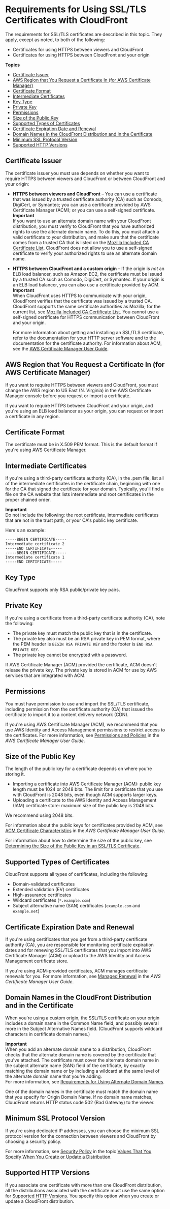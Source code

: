 # Requirements for Using SSL/TLS Certificates with CloudFront<a name="cnames-and-https-requirements"></a>

The requirements for SSL/TLS certificates are described in this topic\. They apply, except as noted, to both of the following:
+ Certificates for using HTTPS between viewers and CloudFront 
+ Certificates for using HTTPS between CloudFront and your origin

**Topics**
+ [Certificate Issuer](#https-requirements-certificate-issuer)
+ [AWS Region that You Request a Certificate In \(for AWS Certificate Manager\)](#https-requirements-aws-region)
+ [Certificate Format](#https-requirements-certificate-format)
+ [Intermediate Certificates](#https-requirements-intermediate-certificates)
+ [Key Type](#https-requirements-key-type)
+ [Private Key](#https-requirements-private-key)
+ [Permissions](#https-requirements-permissions)
+ [Size of the Public Key](#https-requirements-size-of-public-key)
+ [Supported Types of Certificates](#https-requirements-supported-types)
+ [Certificate Expiration Date and Renewal](#https-requirements-cert-expiration)
+ [Domain Names in the CloudFront Distribution and in the Certificate](#https-requirements-domain-names-in-cert)
+ [Minimum SSL Protocol Version](#https-requirements-minimum-ssl-protocol-version)
+ [Supported HTTP Versions](#https-requirements-supported-http-versions)

## Certificate Issuer<a name="https-requirements-certificate-issuer"></a>

The certificate issuer you must use depends on whether you want to require HTTPS between viewers and CloudFront or between CloudFront and your origin:
+ **HTTPS between viewers and CloudFront** – You can use a certificate that was issued by a trusted certificate authority \(CA\) such as Comodo, DigiCert, or Symantec; you can use a certificate provided by AWS Certificate Manager \(ACM\); or you can use a self\-signed certificate\.
**Important**  
If you want to use an alternate domain name with your CloudFront distribution, you must verify to CloudFront that you have authorized rights to use the alternate domain name\. To do this, you must attach a valid certificate to your distribution, and make sure that the certificate comes from a trusted CA that is listed on the [ Mozilla Included CA Certificate List](http://www.mozilla.org/en-US/about/governance/policies/security-group/certs/included/)\. CloudFront does not allow you to use a self\-signed certificate to verify your authorized rights to use an alternate domain name\.
+ **HTTPS between CloudFront and a custom origin** – If the origin is *not* an ELB load balancer, such as Amazon EC2, the certificate must be issued by a trusted CA such as Comodo, DigiCert, or Symantec\. If your origin is an ELB load balancer, you can also use a certificate provided by ACM\.
**Important**  
When CloudFront uses HTTPS to communicate with your origin, CloudFront verifies that the certificate was issued by a trusted CA\. CloudFront supports the same certificate authorities as Mozilla; for the current list, see [ Mozilla Included CA Certificate List](https://wiki.mozilla.org/CA/Included_Certificates)\. You cannot use a self\-signed certificate for HTTPS communication between CloudFront and your origin\.

  For more information about getting and installing an SSL/TLS certificate, refer to the documentation for your HTTP server software and to the documentation for the certificate authority\. For information about ACM, see the [AWS Certificate Manager User Guide](https://docs.aws.amazon.com/acm/latest/userguide/)\.

## AWS Region that You Request a Certificate In \(for AWS Certificate Manager\)<a name="https-requirements-aws-region"></a>

If you want to require HTTPS between viewers and CloudFront, you must change the AWS region to US East \(N\. Virginia\) in the AWS Certificate Manager console before you request or import a certificate\. 

If you want to require HTTPS between CloudFront and your origin, and you're using an ELB load balancer as your origin, you can request or import a certificate in any region\. 

## Certificate Format<a name="https-requirements-certificate-format"></a>

The certificate must be in X\.509 PEM format\. This is the default format if you're using AWS Certificate Manager\.

## Intermediate Certificates<a name="https-requirements-intermediate-certificates"></a>

If you're using a third\-party certificate authority \(CA\), in the \.pem file, list all of the intermediate certificates in the certificate chain, beginning with one for the CA that signed the certificate for your domain\. Typically, you'll find a file on the CA website that lists intermediate and root certificates in the proper chained order\.

**Important**  
Do not include the following: the root certificate, intermediate certificates that are not in the trust path, or your CA's public key certificate\. 

Here's an example:

```
-----BEGIN CERTIFICATE----- 
Intermediate certificate 2 
-----END CERTIFICATE----- 
-----BEGIN CERTIFICATE----- 
Intermediate certificate 1 
-----END CERTIFICATE-----
```

## Key Type<a name="https-requirements-key-type"></a>

CloudFront supports only RSA public/private key pairs\.

## Private Key<a name="https-requirements-private-key"></a>

If you're using a certificate from a third\-party certificate authority \(CA\), note the following: 
+ The private key must match the public key that is in the certificate\.
+ The private key also must be an RSA private key in PEM format, where the PEM header is `BEGIN RSA PRIVATE KEY` and the footer is `END RSA PRIVATE KEY`\.
+ The private key cannot be encrypted with a password\.

If AWS Certificate Manager \(ACM\) provided the certificate, ACM doesn't release the private key\. The private key is stored in ACM for use by AWS services that are integrated with ACM\.

## Permissions<a name="https-requirements-permissions"></a>

You must have permission to use and import the SSL/TLS certificate, including permission from the certificate authority \(CA\) that issued the certificate to import it to a content delivery network \(CDN\)\.

If you're using AWS Certificate Manager \(ACM\), we recommend that you use AWS Identity and Access Management permissions to restrict access to the certificates\. For more information, see [Permissions and Policies](http://docs.aws.amazon.com/acm/latest/userguide/assets.html) in the *AWS Certificate Manager User Guide*\.

## Size of the Public Key<a name="https-requirements-size-of-public-key"></a>

The length of the public key for a certificate depends on where you're storing it\.
+ Importing a certificate into AWS Certificate Manager \(ACM\): public key length must be 1024 or 2048 bits\. The limit for a certificate that you use with CloudFront is 2048 bits, even though ACM supports larger keys\.
+ Uploading a certificate to the AWS Identity and Access Management \(IAM\) certificate store: maximum size of the public key is 2048 bits\.

We recommend using 2048 bits\.

For information about the public keys for certificates provided by ACM, see [ACM Certificate Characteristics](http://docs.aws.amazon.com/acm/latest/userguide/acm-certificate.html) in the *AWS Certificate Manager User Guide*\. 

For information about how to determine the size of the public key, see [Determining the Size of the Public Key in an SSL/TLS Certificate](cnames-and-https-size-of-public-key.md)\.

## Supported Types of Certificates<a name="https-requirements-supported-types"></a>

CloudFront supports all types of certificates, including the following:
+ Domain\-validated certificates
+ Extended validation \(EV\) certificates
+ High\-assurance certificates
+ Wildcard certificates \(`*.example.com`\)
+ Subject alternative name \(SAN\) certificates \(`example.com` and `example.net`\)

## Certificate Expiration Date and Renewal<a name="https-requirements-cert-expiration"></a>

If you're using certificates that you get from a third\-party certificate authority \(CA\), you are responsible for monitoring certificate expiration dates and for renewing SSL/TLS certificates that you import into AWS Certificate Manager \(ACM\) or upload to the AWS Identity and Access Management certificate store\. 

If you're using ACM\-provided certificates, ACM manages certificate renewals for you\. For more information, see [Managed Renewal](http://docs.aws.amazon.com/acm/latest/userguide/acm-renewal.html) in the *AWS Certificate Manager User Guide*\.

## Domain Names in the CloudFront Distribution and in the Certificate<a name="https-requirements-domain-names-in-cert"></a>

When you're using a custom origin, the SSL/TLS certificate on your origin includes a domain name in the Common Name field, and possibly several more in the Subject Alternative Names field\. \(CloudFront supports wildcard characters in certificate domain names\.\) 

**Important**  
When you add an alternate domain name to a distribution, CloudFront checks that the alternate domain name is covered by the certificate that you've attached\. The certificate must cover the alternate domain name in the subject alternate name \(SAN\) field of the certificate, by exactly matching the domain name or by including a wildcard at the same level of the alternate domain name that you're adding\.  
For more information, see [ Requirements for Using Alternate Domain Names](CNAMEs.md#alternate-domain-names-requirements)\.

One of the domain names in the certificate must match the domain name that you specify for Origin Domain Name\. If no domain name matches, CloudFront returns HTTP status code 502 \(Bad Gateway\) to the viewer\.

## Minimum SSL Protocol Version<a name="https-requirements-minimum-ssl-protocol-version"></a>

If you're using dedicated IP addresses, you can choose the minimum SSL protocol version for the connection between viewers and CloudFront by choosing a security policy\.

For more information, see [Security Policy](distribution-web-values-specify.md#DownloadDistValues-security-policy) in the topic [Values That You Specify When You Create or Update a Distribution](distribution-web-values-specify.md)\.

## Supported HTTP Versions<a name="https-requirements-supported-http-versions"></a>

If you associate one certificate with more than one CloudFront distribution, all the distributions associated with the certificate must use the same option for [Supported HTTP Versions](distribution-web-values-specify.md#DownloadDistValuesSupportedHTTPVersions)\. You specify this option when you create or update a CloudFront distribution\.